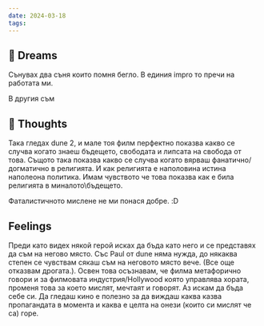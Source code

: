 ```yaml
---
date: 2024-03-18
tags:
---
```


## 💭 Dreams
 Сънувах два съня които помня бегло. 
В единия impro то пречи на работата ми. 

В другия съм 
## 🤔 Thoughts 
Така гледах dune 2, и мале тоя филм перфектно показва какво се случва когато знаеш бъдещето, свободата и липсата на свобода от това. Същото така показва какво се случва когато вярваш фанатично/догматично в религията. И как религията е наполовина истина наполеона политика. Имам чувството че това показва как е била религията в миналото\бъдещето. 

Фаталистичното мислене не ми понася добре. :D

## Feelings 
Преди като видех някой герой исках да бъда като него и се представях да съм на негово място. Със Paul от dune няма нужда, до някаква степен се чувствам сякаш съм на неговото място вече. (Все още отказвам дрогата.). Освен това осъзнавам, че филма метафорично говори и за филмовата индустрия/Hollywood която управлява хората, променя това за което мислят, мечтаят и говорят. Аз искам да бъда себе си. Да гледаш кино е полезно за да виждаш каква казва пропагандата в момента и каква е целта на онези (които си мислят че са) горе. 



